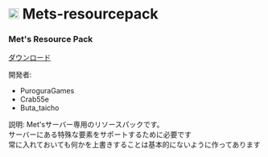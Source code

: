 <h1><img src="https://mets-svr.com/images/favicon.png" style="width:21px"> Mets-resourcepack</h1>

### Met's Resource Pack

[ダウンロード](https://github.com/Crab55e/Mets-resourcepack/releases/download/1.8.0/mets-resources.zip)

開発者:
- PuroguraGames
- Crab55e
- Buta_taicho

説明:
Met'sサーバー専用のリソースパックです。  
サーバーにある特殊な要素をサポートするために必要です   
常に入れておいても何かを上書きすることは基本的にないように作ってあります
